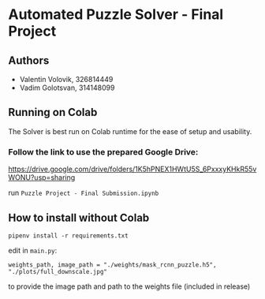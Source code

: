 # Automated Puzzle Solver - Final Project


## Authors
- Valentin Volovik, 326814449
- Vadim Golotsvan, 314148099

## Running on Colab
The Solver is best run on Colab runtime for the ease of setup and usability.

### Follow the link to use the prepared Google Drive:

https://drive.google.com/drive/folders/1K5hPNEX1HWtU5S_6PxxxyKHkR55vWONU?usp=sharing

run `Puzzle Project - Final Submission.ipynb`

## How to install without Colab
`pipenv install -r requirements.txt` 

edit in `main.py`:

`weights_path, image_path = "./weights/mask_rcnn_puzzle.h5", "./plots/full_downscale.jpg"` 

to provide the image path and
path to the weights file (included in release)  
